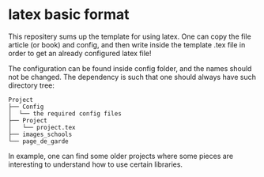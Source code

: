 # latex basic format

This repositery sums up the template for using latex. 
One can copy the file article (or book) and config, and then write inside the template .tex file in order to get an already configured latex file!

The configuration can be found inside config folder, and the names should not be changed.
The dependency is such that one should always have such directory tree:

```
Project
├── Config
│  └── the required config files
├── Project
│   └── project.tex
├── images_schools
└── page_de_garde
```

In example, one can find some older projects where some pieces are interesting to understand how to use certain libraries.
